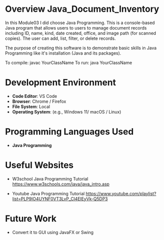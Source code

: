 # Overview Java_Document_Inventory

In this Module03 I did choose Java Programming. This is a console-based Java program that allows users to users to manage document records including ID, name, kind, date created, office, and image path (for scanned copies). The user can add, list, filter, or delete records.

The purpose of creating this software is to demonstrate basic skills in Java Programming like it's installation (Java and its packages).

To compile: javac YourClassName
To run: java YourClassName

# Development Environment

- **Code Editor**: VS Code
- **Browser**: Chrome / Firefox
- **File System**: Local
- **Operating System**: (e.g., Windows 11/ macOS / Linux)

# Programming Languages Used

- **Java Programming**

# Useful Websites

* W3school Java Programming Tutorial https://www.w3schools.com/java/java_intro.asp

* Youtube Java Programming Tutorial https://www.youtube.com/playlist?list=PLP9IO4UYNF0VT3LvP_Cl4EIEyVk-Q5DP3 

# Future Work

- Convert it to GUI using JavaFX or Swing